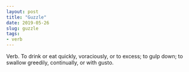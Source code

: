 ```yaml
---
layout: post
title: "Guzzle"
date: 2019-05-26
slug: guzzle
tags:
- verb
---
```


Verb. To drink or eat quickly, voraciously, or to excess; to gulp down; to swallow greedily, continually, or with gusto.
